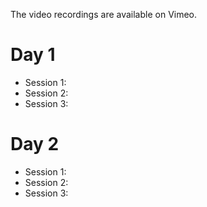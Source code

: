 The video recordings are available on Vimeo.

# Day 1

* Session 1: 
* Session 2: 
* Session 3:  

# Day 2

* Session 1:  
* Session 2: 
* Session 3:

